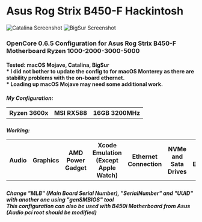 # Asus Rog Strix B450-F Hackintosh
![Catalina Screenshot](Screenshot-Catalina.png)
![BigSur Screenshot](Screenshot-BigSur.png)
<h3>
OpenCore 0.6.5 Configuration for Asus Rog Strix B450-F Motherboard Ryzen 1000-2000-3000-5000
</h3>
<h4>
  Tested:
  macOS Mojave, Catalina, BigSur
  <br>
  * I did not bother to update the config to for macOS Monterey as there are stability problems with the on-board ethernet.<br>
  * Loading up macOS Mojave may need some additional work.
</h4>
<h5>
  <table>
  <tr>
  My Configuration:
    <th>
      Ryzen 3600x
    <th>
      MSI RX588
    <th>
      16GB 3200MHz
  </table>
<h5>
  <table>
  <tr>
  Working:
  <th>
    Audio
  <th>
    Graphics
  <th>
    AMD Power Gadget
  <th>
    Xcode Emulation (Except Apple Watch)
  <th>
    Ethernet Connection
  <th>
    NVMe and Sata Drives
  <th>
    Almost Everything...
  </tr>
  </table>

<h5>
  Change "MLB" (Main Board Serial Number), "SerialNumber" and "UUID" with another one using "genSMBIOS" tool<br>
  This configuration can also be used with B450i Motherboard from Asus (Audio pci root should be modified)
